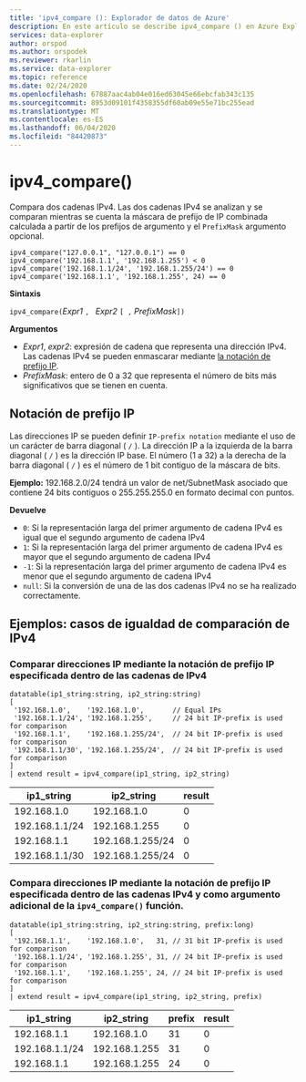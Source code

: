 ```yaml
---
title: 'ipv4_compare (): Explorador de datos de Azure'
description: En este artículo se describe ipv4_compare () en Azure Explorador de datos.
services: data-explorer
author: orspod
ms.author: orspodek
ms.reviewer: rkarlin
ms.service: data-explorer
ms.topic: reference
ms.date: 02/24/2020
ms.openlocfilehash: 67887aac4ab04e016ed63045e66ebcfab343c135
ms.sourcegitcommit: 8953d09101f4358355df60ab09e55e71bc255ead
ms.translationtype: MT
ms.contentlocale: es-ES
ms.lasthandoff: 06/04/2020
ms.locfileid: "84420873"
---
```

# <a name="ipv4_compare"></a>ipv4_compare()

Compara dos cadenas IPv4. Las dos cadenas IPv4 se analizan y se comparan mientras se cuenta la máscara de prefijo de IP combinada calculada a partir de los prefijos de argumento y el `PrefixMask` argumento opcional.

```kusto
ipv4_compare("127.0.0.1", "127.0.0.1") == 0
ipv4_compare('192.168.1.1', '192.168.1.255') < 0
ipv4_compare('192.168.1.1/24', '192.168.1.255/24') == 0
ipv4_compare('192.168.1.1', '192.168.1.255', 24) == 0
```

**Sintaxis**

`ipv4_compare(`*Expr1* `, ` *Expr2* `[ ,` *PrefixMask*`])`

**Argumentos**

* *Expr1*, *expr2*: expresión de cadena que representa una dirección IPv4. Las cadenas IPv4 se pueden enmascarar mediante [la notación de prefijo IP](#ip-prefix-notation).
* *PrefixMask*: entero de 0 a 32 que representa el número de bits más significativos que se tienen en cuenta.

## <a name="ip-prefix-notation"></a>Notación de prefijo IP
 
Las direcciones IP se pueden definir `IP-prefix notation` mediante el uso de un carácter de barra diagonal ( `/` ).
La dirección IP a la izquierda de la barra diagonal ( `/` ) es la dirección IP base. El número (1 a 32) a la derecha de la barra diagonal ( `/` ) es el número de 1 bit contiguo de la máscara de bits. 

**Ejemplo:** 192.168.2.0/24 tendrá un valor de net/SubnetMask asociado que contiene 24 bits contiguos o 255.255.255.0 en formato decimal con puntos.

**Devuelve**

* `0`: Si la representación larga del primer argumento de cadena IPv4 es igual que el segundo argumento de cadena IPv4
* `1`: Si la representación larga del primer argumento de cadena IPv4 es mayor que el segundo argumento de cadena IPv4
* `-1`: Si la representación larga del primer argumento de cadena IPv4 es menor que el segundo argumento de cadena IPv4
* `null`: Si la conversión de una de las dos cadenas IPv4 no se ha realizado correctamente.

## <a name="examples-ipv4-comparison-equality-cases"></a>Ejemplos: casos de igualdad de comparación de IPv4

### <a name="compare-ips-using-the-ip-prefix-notation-specified-inside-the-ipv4-strings"></a>Comparar direcciones IP mediante la notación de prefijo IP especificada dentro de las cadenas de IPv4

<!-- csl: https://help.kusto.windows.net/Samples -->
```kusto
datatable(ip1_string:string, ip2_string:string)
[
 '192.168.1.0',    '192.168.1.0',       // Equal IPs
 '192.168.1.1/24', '192.168.1.255',     // 24 bit IP-prefix is used for comparison
 '192.168.1.1',    '192.168.1.255/24',  // 24 bit IP-prefix is used for comparison
 '192.168.1.1/30', '192.168.1.255/24',  // 24 bit IP-prefix is used for comparison
]
| extend result = ipv4_compare(ip1_string, ip2_string)
```

|ip1_string|ip2_string|result|
|---|---|---|
|192.168.1.0|192.168.1.0|0|
|192.168.1.1/24|192.168.1.255|0|
|192.168.1.1|192.168.1.255/24|0|
|192.168.1.1/30|192.168.1.255/24|0|

### <a name="compare-ips-using-ip-prefix-notation-specified-inside-the-ipv4-strings-and-as-additional-argument-of-the-ipv4_compare-function"></a>Compara direcciones IP mediante la notación de prefijo IP especificada dentro de las cadenas IPv4 y como argumento adicional de la `ipv4_compare()` función.

<!-- csl: https://help.kusto.windows.net/Samples -->
```kusto
datatable(ip1_string:string, ip2_string:string, prefix:long)
[
 '192.168.1.1',    '192.168.1.0',   31, // 31 bit IP-prefix is used for comparison
 '192.168.1.1/24', '192.168.1.255', 31, // 24 bit IP-prefix is used for comparison
 '192.168.1.1',    '192.168.1.255', 24, // 24 bit IP-prefix is used for comparison
]
| extend result = ipv4_compare(ip1_string, ip2_string, prefix)
```

|ip1_string|ip2_string|prefix|result|
|---|---|---|---|
|192.168.1.1|192.168.1.0|31|0|
|192.168.1.1/24|192.168.1.255|31|0|
|192.168.1.1|192.168.1.255|24|0|

